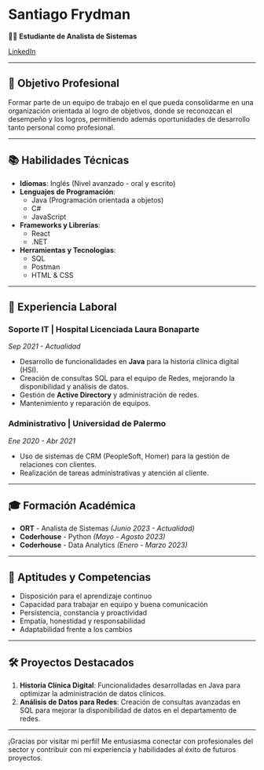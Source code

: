 # Santiago Frydman

👨‍💻 **Estudiante de Analista de Sistemas**

[LinkedIn](https://www.linkedin.com/in/santiago-frydman)

---

## 🎯 Objetivo Profesional
Formar parte de un equipo de trabajo en el que pueda consolidarme en una organización orientada al logro de objetivos, donde se reconozcan el desempeño y los logros, permitiendo además oportunidades de desarrollo tanto personal como profesional.

---

## 📚 Habilidades Técnicas
- **Idiomas**: Inglés (Nivel avanzado - oral y escrito)
- **Lenguajes de Programación**:
  - Java (Programación orientada a objetos)
  - C#
  - JavaScript
- **Frameworks y Librerías**:
  - React
  - .NET
- **Herramientas y Tecnologías**:
  - SQL
  - Postman
  - HTML & CSS

---

## 💼 Experiencia Laboral

### Soporte IT | Hospital Licenciada Laura Bonaparte
_Sep 2021 - Actualidad_
- Desarrollo de funcionalidades en **Java** para la historia clínica digital (HSI).
- Creación de consultas SQL para el equipo de Redes, mejorando la disponibilidad y análisis de datos.
- Gestión de **Active Directory** y administración de redes.
- Mantenimiento y reparación de equipos.

### Administrativo | Universidad de Palermo
_Ene 2020 - Abr 2021_
- Uso de sistemas de CRM (PeopleSoft, Homer) para la gestión de relaciones con clientes.
- Realización de tareas administrativas y atención al cliente.

---

## 🎓 Formación Académica

- **ORT** - Analista de Sistemas _(Junio 2023 - Actualidad)_
- **Coderhouse** - Python _(Mayo - Agosto 2023)_
- **Coderhouse** - Data Analytics _(Enero - Marzo 2023)_

---

## 🌟 Aptitudes y Competencias
- Disposición para el aprendizaje continuo
- Capacidad para trabajar en equipo y buena comunicación
- Persistencia, constancia y proactividad
- Empatía, honestidad y responsabilidad
- Adaptabilidad frente a los cambios

---

## 🛠 Proyectos Destacados
1. **Historia Clínica Digital**: Funcionalidades desarrolladas en Java para optimizar la administración de datos clínicos.
2. **Análisis de Datos para Redes**: Creación de consultas avanzadas en SQL para mejorar la disponibilidad de datos en el departamento de redes.

---

¡Gracias por visitar mi perfil! Me entusiasma conectar con profesionales del sector y contribuir con mi experiencia y habilidades al éxito de futuros proyectos.
